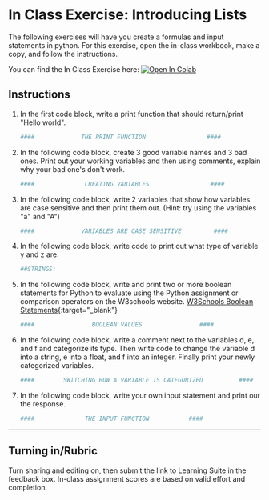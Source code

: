 # In Class Exercise: Introducing Lists

The following exercises will have you create a formulas and input statements in python. For this exercise, open the in-class workbook, make a copy, and follow the instructions.

You can find the In Class Exercise here: <a href="https://colab.research.google.com/github/byu-cce270/content/blob/main/docs/unit2/0_intro_python_variables/%5BStarter_Sheet%5D_In_Class_Introduction_to_Python%2C_Variables%2C_and_input_Statements.ipynb" target="_blank"><img src="https://colab.research.google.com/assets/colab-badge.svg" alt="Open In Colab"/></a>

## Instructions

1. In the first code block, write a print function that should return/print "Hello world".
    ```python
    ####             THE PRINT FUNCTION                 ####
    ```

2. In the following code block, create 3 good variable names and 3 bad ones. Print out your working variables and then using comments, explain why your bad one's don't work.
    ```python
    ####              CREATING VARIABLES                 ####
    ```

3. In the following code block, write 2 variables that show how variables are case sensitive and then print them out. (Hint: try using the variables "a" and "A") 
    ```python
    ####             VARIABLES ARE CASE SENSITIVE         ####
    ```
   
4. In the following code block, write code to print out what type of variable y and z are.
    ```python
    ##STRINGS:
    ```
   
5. In the following code block, write and print two or more boolean statements for Python to evaluate using the Python assignment or comparison operators on the W3schools website. [W3Schools Boolean Statements](https://www.w3schools.com/python/python_operators.asp){:target="_blank"}
    ```python
    ####                BOOLEAN VALUES                ####
    ```   

6. In the following code block, write a comment next to the variables d, e, and f and categorize its type. Then write code to change the variable d into a string, e into a float, and f into an integer. Finally print your newly categorized variables. 
    ```python
    ####        SWITCHING HOW A VARIABLE IS CATEGORIZED          ####
    ```   

7. In the following code block, write your own input statement and print our the response. 
    ```python
    ####              THE INPUT FUNCTION           ####
    ```
   







---

## Turning in/Rubric
Turn sharing and editing on, then submit the link to Learning Suite in the feedback box. In-class assignment scores are based on valid effort and completion.
